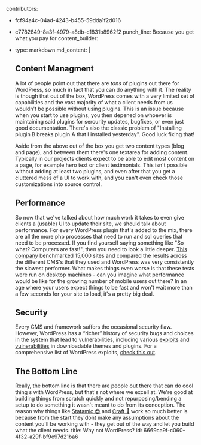 contributors:
  - fcf94a4c-04ad-4243-b455-59dda1f2d016
  - c7782849-8a3f-4979-a8db-c1831b8962f2
punch_line: Because you get what you pay for
content_builder:
  - 
    type: markdown
    md_content: |
      ## Content Managment
      
      A lot of people point out that there are _tons_ of plugins out there for WordPress, so much in fact that you can do anything with it. The reality is though that out of the box, WordPress comes with a very limited set of capabilities and the vast majority of what a client needs from us wouldn't be possible without using plugins. This is an issue because when you start to use plugins, you then depened on whoever is maintaining said plugins for sercurity updates, bugfixes, or even just good documentation. There's also the classic problem of "Installing plugin B breaks plugin A that I installed yesterday". Good luck fixing that!
      
      Aside from the above out of the box you get two content types (blog and page), and between them there's one textarea for adding content. Typically in our projects clients expect to be able to edit most content on a page, for example hero text or client testimonials. This isn't possible without adding at least two plugins, and even after that you get a cluttered mess of a UI to work with, and you can't even check those customizations into source control.
      
      ## Performance
      
      So now that we've talked about how much work it takes to even give clients a (usable) UI to update their site, we should talk about performance. For every WordPress plugin that's added to the mix, there are all the more php processes that need to run and sql queries that need to be processed. If you find yourself saying something like "So what? Computers are fast!", then you need to look a little deeper. [This company](http://www.yottaa.com/company/blog/application-optimization/benchmarking-performance-of-8-cms-platforms-who-is-slowest/) benchmarked 15,000 sites and compared the results across the different CMS's that they used and WordPress was very consistently the slowest performer. What makes things even worse is that these tests were run on desktop machines - can you imagine what performance would be like for the growing number of mobile users out there? In an age where your users expect things to be fast and won't wait more than a few seconds for your site to load, it's a pretty big deal.
      
      ##  Security
      
      Every CMS and framework suffers the occasional security flaw. However, WordPress has a “richer” history of security bugs and choices in the system that lead to vulnerabilities, including various [exploits](http://readwrite.com/2011/01/13/the-hidden-dangers-of-free-wor/) and [vulnerabilities](http://markmaunder.com/2011/08/01/zero-day-vulnerability-in-many-wordpress-themes/) in downloadable themes and plugins. For a comprehensive list of WordPress exploits, [check this out](http://www.wordpressexploit.com/).
      
      ## The Bottom Line
      
      Really, the bottom line is that there are people out there that can do cool thing s with WordPress, but that's not where we excell at. We're good at building things from scratch quickly and not repurposing/bending a setup to do something it wasn't meant to do from its conception. The reason why things like [Statamic 😍](https://statamic.com/) and [Craft  👀](https://craftcms.com/) work so much better is because from the start they dont make any assumptions about the content you'll be working with - they get out of the way and let you build what the client needs.
title: Why not WordPress?
id: 6669ca9f-c060-4f32-a29f-bf9e97d21ba6
